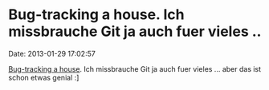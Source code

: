 Bug-tracking a house. Ich missbrauche Git ja auch fuer vieles ..
================================================================

Date: 2013-01-29 17:02:57

[Bug-tracking a
house](http://www.wired.com/wiredenterprise/2013/01/this-old-house/).
Ich missbrauche Git ja auch fuer vieles \... aber das ist schon etwas
genial :\]
